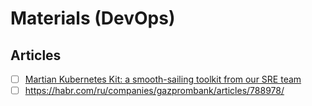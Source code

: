 # Materials (DevOps)

## Articles

- [ ] [Martian Kubernetes Kit: a smooth-sailing toolkit from our SRE team](https://evilmartians.com/chronicles/martian-kubernetes-kit-a-smooth-sailing-toolkit-from-our-sre-team)
- [ ] <https://habr.com/ru/companies/gazprombank/articles/788978/>
